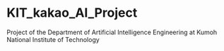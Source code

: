 # KIT_kakao_AI_Project
Project of the Department of Artificial Intelligence Engineering at Kumoh National Institute of Technology
